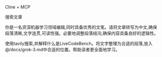 
Cline + MCP

搜索文章

你是一名资深机器学习领域编辑,同时具备优秀的文笔。请将文章转写为中文,确保段落清晰,文字连贯,可读性强。必要地调整段落结沟,确保内容具备良好的逻辑性。

使用tavily搜索,并解释什么是LiveCodeBench。将文字整理为合适的段落,放入@/docs/grok-3.md中合适的位置。帮助读者更全面地学习。

